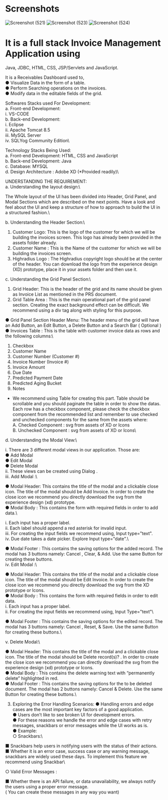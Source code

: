 # Screenshots
![Screenshot (521)](https://user-images.githubusercontent.com/43553695/169533315-2cbb1cd4-8a7a-40ad-88de-2c9fd3bda97a.png)
![Screenshot (523)](https://user-images.githubusercontent.com/43553695/169533324-c82d61cf-5faf-45d5-9343-22b7a89130f3.png)
![Screenshot (524)](https://user-images.githubusercontent.com/43553695/169533327-936b1274-3103-43f6-bb75-77f5d96d5465.png)

# It is a full stack Invoice Management Application using 
Java, JDBC, HTML, CSS, JSP/Servlets and JavaScript.

It is a Receivables Dashboard used to,\
● Visualize Data in the form of a table.\
● Perform Searching operations on the invoices.\
● Modify data in the editable fields of the grid.

Softwares Stacks used For Development:\
a. Front-end Development:\
  i. VS-CODE\
b. Back-end Development:\
  i. Eclipse\
  ii. Apache Tomcat 8.5\
  iii. MySQL Server\
  iv. SQLYog Community Edition\
  
Technology Stacks Being Used:\
a. Front-end Development: HTML, CSS and JavaScript\
b. Back-end Development: Java\
c. Database: MYSQL\
d. Design Architecture : Adobe XD (*Provided readily)\

UNDERSTANDING THE REQUIREMENT:\
a. Understanding the layout design:\

The Whole layout of the UI has been divided into Header, Grid Panel, and Modal
Sections which are described on the next points. Have a look and feel about the
UI and keep a structure of how to approach to build the UI in a structured fashion.\

b. Understanding the Header Section:\

1. Customer Logo: This is the logo of the customer for which we will be
building the invoices screen. This logo has already been provided in the
assets folder already.
2. Customer Name : This is the Name of the customer for which we will
be building the invoices screen.
3. Highradius Logo : The Highradius copyright logo should be at the
center of the header. You can download the logo from the experience
design (XD) prototype, place it in your assets folder and then use it.

c. Understanding the Grid Panel Section:\

1. Grid Header: This is the header of the grid and its name should be given as
Invoice List as mentioned in the PRS document.
2. Grid Table Area : This is the main operational part of the grid panel section.
Creating the exact background effect can be difficult. We recommend using a
div tag along with styling for this purpose.

● Grid Panel Section Header Menu: The header menu of the grid will have an
Add Button, an Edit Button, a Delete Button and a Search Bar ( Optional )\
● Invoices Table : This is the table with customer invoice data as rows and the
following columns:\
1. Checkbox
2. Customer Name
3. Customer Number (Customer #)
4. Invoice Number (Invoice #)
5. Invoice Amount
6. Due Date
7. Predicted Payment Date
8. Predicted Aging Bucket
9. Notes
* We recommend using Table for creating this part. Table should be scrollable
and you should paginate the table in order to show the datas. Each row has a
checkbox component, please check the checkbox component from the
recommended list and remember to use checked and unchecked
components for the same from the assets where:\
A. Checked Component : svg from assets of XD or Icons\
B. Unchecked Component : svg from assets of XD or Icons\

d. Understanding the Modal View:\

i. There are 3 different modal views in our application. Those are:\
● Add Modal\
● Edit Modal\
● Delete Modal\
ii. These views can be created using Dialog .\
iii. Add Modal :\

● Modal Header: This contains the title of the modal and a clickable close icon.
The title of the modal should be Add Invoice. In order to create the close icon
we recommend you directly download the svg from the experience design
(xd) prototype.\
● Modal Body : This contains the form with required fields in order to add data.\

i. Each input has a proper label.\
ii. Each label should append a red asterisk for invalid input.\
iii. For creating the input fields we recommend using, Input
type="text".\
iv. Due date takes a date picker. Explore Input type="date".\

● Modal Footer : This contains the saving options for the added record. The
modal has 3 buttons namely: Cancel , Clear, & Add. Use the same Button for
creating these buttons.\
iv. Edit Modal :\

● Modal Header: This contains the title of the modal and a
clickable close icon. The title of the modal should be Edit Invoice.
In order to create the close icon we recommend you directly
download the svg from the XD prototype or Icons.\
● Modal Body : This contains the form with required fields in order
to edit data.\
i. Each input has a proper label.\
ii. For creating the input fields we recommend using,
Input Type="text"\

● Modal Footer : This contains the saving options for the edited
record. The modal has 3 buttons namely: Cancel , Reset, & Save.
Use the same Button for creating these buttons.\

v. Delete Modal:\

● Modal Header: This contains the title of the modal and a clickable close
icon. The title of the modal should be Delete record(s)? . In order to
create the close icon we recommend you can directly download the svg
from the experience design (xd) prototype or Icons.\
● Modal Body : This contains the delete warning text with “permanently
delete” highlighted in red.\
● Modal Footer : This contains the saving options for the to be deleted
document. The modal has 2 buttons namely: Cancel & Delete. Use the
same Button for creating these buttons.\

3. Exploring the Error Handling Scenarios:
● Handling errors and edge cases are the most important key factors of a good
application.\
● Users don’t like to see broken UI for development errors.\
● For these reasons we handle the error and edge cases with retry messages,
snackbars or error messages while the UI works as is.\
● Example:\
○ Snackbars:\

■ Snackbars help users in notifying users with the status of their
actions.\
■ Whether it is an error case, success case or any warning
message, snackbars are widely used these days. To implement
this feature we recommend using Snackbar\

○ Valid Error Messages :

■ Whether there is an API failure, or data unavailability, we always notify
the users using a proper error message.\
( You can create these messages in any way you want)
